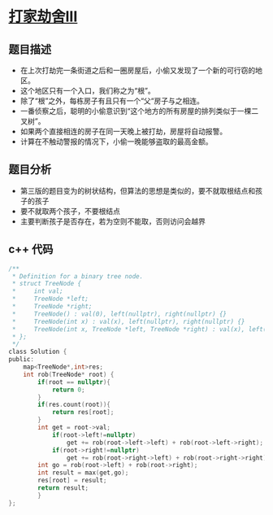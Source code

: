 # [打家劫舍III](https://leetcode-cn.com/problems/house-robber-iii/)

## 题目描述
* 在上次打劫完一条街道之后和一圈房屋后，小偷又发现了一个新的可行窃的地区。
* 这个地区只有一个入口，我们称之为“根”。
*  除了“根”之外，每栋房子有且只有一个“父“房子与之相连。
*  一番侦察之后，聪明的小偷意识到“这个地方的所有房屋的排列类似于一棵二叉树”。 
*  如果两个直接相连的房子在同一天晚上被打劫，房屋将自动报警。
* 计算在不触动警报的情况下，小偷一晚能够盗取的最高金额。

## 题目分析
* 第三版的题目变为的树状结构，但算法的思想是类似的，要不就取根结点和孩子的孩子
* 要不就取两个孩子，不要根结点
* 主要判断孩子是否存在，若为空则不能取，否则访问会越界
## c++ 代码
```C
/**
 * Definition for a binary tree node.
 * struct TreeNode {
 *     int val;
 *     TreeNode *left;
 *     TreeNode *right;
 *     TreeNode() : val(0), left(nullptr), right(nullptr) {}
 *     TreeNode(int x) : val(x), left(nullptr), right(nullptr) {}
 *     TreeNode(int x, TreeNode *left, TreeNode *right) : val(x), left(left), right(right) {}
 * };
 */
class Solution {
public:
    map<TreeNode*,int>res;
    int rob(TreeNode* root) {
        if(root == nullptr){
            return 0;
        }
        if(res.count(root)){
            return res[root];
        }
        int get = root->val;
            if(root->left!=nullptr)
                get += rob(root->left->left) + rob(root->left->right);
            if(root->right!=nullptr)
                get += rob(root->right->left) + rob(root->right->right);
        int go = rob(root->left) + rob(root->right);
        int result = max(get,go);
        res[root] = result;
        return result;
        }
};
```
